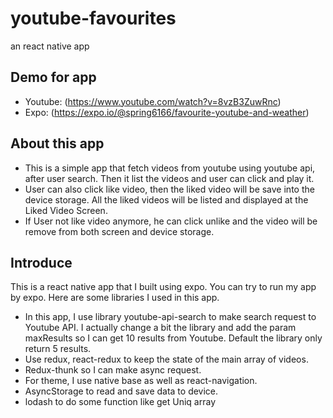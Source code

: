 # youtube-favourites
an react native app


## Demo for app
- Youtube: (https://www.youtube.com/watch?v=8vzB3ZuwRnc)
- Expo: (https://expo.io/@spring6166/favourite-youtube-and-weather)

## About this app
- This is a simple app that fetch videos from youtube using youtube api, after user search. Then it list the videos and user can click and play it.
- User can also click like video, then the liked video will be save into the device storage. All the liked videos will be listed and displayed at the Liked Video Screen.
- If User not like video anymore, he can click unlike and the video will be remove from both screen and device storage.

## Introduce
This is a react native app that I built using expo. You can try to run my app by expo.
Here are some libraries I used in this app.
+ In this app, I use library youtube-api-search to make search request to Youtube API. I actually change a bit the library and add the 
param maxResults so I can get 10 results from Youtube. Default the library only return 5 results.
+ Use redux, react-redux to keep the state of the main array of videos.
+ Redux-thunk so I can make async request.
+ For theme, I use native base as well as react-navigation.
+ AsyncStorage to read and save data to device.
+ lodash to do some function like get Uniq array

